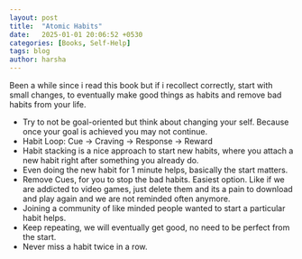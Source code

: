 ```yaml
---
layout: post
title:  "Atomic Habits"
date:   2025-01-01 20:06:52 +0530
categories: [Books, Self-Help]
tags: blog
author: harsha
---
```


Been a while since i read this book but if i recollect correctly, start with small changes, to eventually make good things as habits and remove bad habits from your life.

- Try to not be goal-oriented but think about changing your self. Because once your goal is achieved you may not continue.
- Habit Loop: Cue -> Craving -> Response -> Reward
- Habit stacking is a nice approach to start new habits, where you attach a new habit right after something you already do.
- Even doing the new habit for 1 minute helps, basically the start matters.
- Remove Cues, for you to stop the bad habits. Easiest option. Like if we are addicted to video games, just delete them and its a pain to download and play again and we are not reminded often anymore.
- Joining a community of like minded people wanted to start a particular habit helps.
- Keep repeating, we will eventually get good, no need to be perfect from the start.
- Never miss a habit twice in a row.